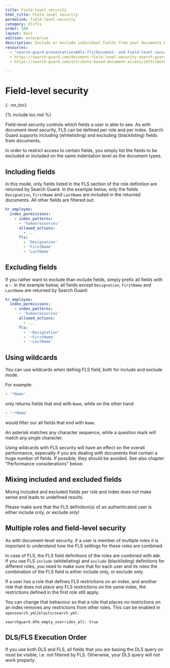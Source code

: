 ```yaml
---
title: Field-level security
html_title: Field-level security
permalink: field-level-security
category: dlsfls
order: 100
layout: docs
edition: enterprise
description: Include or exclude individual fields from your documents by using the Field-level security module of Search Guard.
resources:
  - "search-guard-presentations#dls-fls|Document- and Field-level security (presentation)"
  - https://search-guard.com/document-field-level-security-search-guard/|Document- and field-level security with Search Guard (blog post)
  - https://search-guard.com/attribute-based-document-access/|Attribute based document access (blog post)

---
```

<!---
Copyright 2020 floragunn GmbH
-->

# Field-level security
{: .no_toc}

{% include toc.md %}

Field-level security controls which fields a user is able to see. As with document-level security, FLS can be defined per role and per index. Search Guard supports including (whitelisting) and excluding (blacklisting) fields from documents.

In order to restrict access to certain fields, you simply list the fields to be excluded or included on the same indentation level as the document types.

## Including fields

In this mode, only fields listed in the FLS section of the role definition are returned by Search Guard. In the example below, only the fields `Designation`, `FirstName` and `LastName` are included in the returned documents. All other fields are filtered out:

```yaml
hr_employee:
  index_permissions:
    - index_patterns:
      - 'humanresources'
      allowed_actions:
        - ...
      fls:
        - 'Designation'
        - 'FirstName'
        - 'LastName'      
```

## Excluding fields

If you rather want to exclude than include fields, simply prefix all fields with a `~`. In the example below, all fields except `Designation`, `FirstName` and `LastName` are returned by Search Guard:

```yaml
hr_employee:
  index_permissions:
    - index_patterns:
      - 'humanresources'
      allowed_actions:
        - ...
      fls:
        - '~Designation'
        - '~FirstName'
        - '~LastName'      
```

## Using wildcards

You can use wildcards when definig FLS field, both for include and exclude mode.

For example:

```yaml
- '*Name'
```

only returns fields that end with `Name`, while on the other hand

```yaml
- '~*Name'
```

would filter our all fields that end with `Name`.

An asterisk matches any character sequence, while a question mark will match any single character.

Using wildcards with FLS security will have an effect on the overall performance, especially if you are dealing with documents that contain a huge number of fields. If possible, they should be avoided. See also chapter "Performance considerations" below.

## Mixing included and excluded fields

Mixing included and excluded fields per role and index does not make sense and leads to undefined results.

Please make sure that the FLS definition(s) of an authenticated user is either include only, or exclude only!

## Multiple roles and field-level security

As with document-level security, if a user is member of multiple roles it is important to understand how the FLS settings for these roles are combined.

In case of FLS, the FLS field definitions of the roles are combined with `AND`. If you use FLS `include` (whitelisting) and `exclude` (blacklisting) definitions for different roles, you need to make sure that for each user and its roles the combination of the FLS field is either include only, or exclude only.

If a user has a role that defines FLS restrictions on an index, and another role that does not place any FLS restrictions on the same index, the restrictions defined in the first role still apply.

You can change that behaviour so that a role that places no restrictions on an index removes any restrictions from other roles. This can be enabled in `opensearch.yml`/`elasticsearch.yml`: 

```
searchguard.dfm_empty_overrides_all: true
```

## DLS/FLS Execution Order

If you use both DLS and FLS, all fields that you are basing the DLS query on must be visible, i.e. not filtered by FLS. Otherwise, your DLS query will not work properly. 